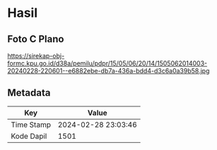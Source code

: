 # Hasil

## Foto C Plano

https://sirekap-obj-formc.kpu.go.id/d38a/pemilu/pdpr/15/05/06/20/14/1505062014003-20240228-220601--e6882ebe-db7a-436a-bdd4-d3c6a0a39b58.jpg


## Metadata

| Key        | Value               |
| ---------- | ------------------- |
| Time Stamp | 2024-02-28 23:03:46 |
| Kode Dapil | 1501                |



